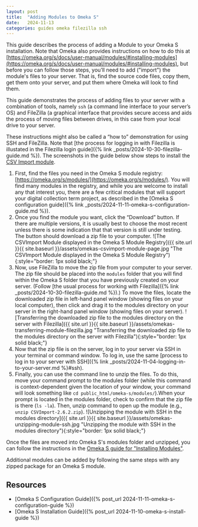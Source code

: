 ```yaml
---
layout: post
title:  "Adding Modules to Omeka S"
date:   2024-11-13
categories: guides omeka filezilla ssh
---
```



This guide describes the process of adding a Module to your Omeka S installation.
Note that Omeka also provides instructions on how to do this at [https://omeka.org/s/docs/user-manual/modules/#installing-modules](https://omeka.org/s/docs/user-manual/modules/#installing-modules),
but before you can follow those steps, you’ll need to add ("import") the module's files
to your server. That is, find the source code files, copy them, get them onto your server,
and put them where Omeka will look to find them.

This guide demonstrates the process of adding files to your server
with a combination of tools, namely `ssh` (a command line interface to your server’s OS)
and FileZilla (a graphical interface that provides secure access and aids the process of moving files between drives, in this case from your local drive to your server.

These instructions might also be called a “how to” demonstration
for using SSH and FileZilla. Note that [the process for logging in with Filezilla is illustated in the Filezilla login guide]({% link _posts/2024-10-30-filezilla-guide.md %}).
The screenshots in the guide below show steps to install the [CSV Import module](https://omeka.org/s/modules/CSVImport/).

1. First, find the files you need in the Omeka S module registry: [https://omeka.org/s/modules/](https://omeka.org/s/modules/).
You will find many modules in the registry, and while you are welcome to install any that interest you,
there are a few critical modules that will support your digital collection term project, as described in the [Omeka S configuration guide]({% link _posts/2024-11-11-omeka-s-configuration-guide.md %}).
2. Once you find the module you want, click the “Download” button. If there are multiple versions, it is usually best to choose the most recent unless there is some indication that that version is still under testing. The button should download a zip file to your computer.
![The CSVImport Module displayed in the Omeka S Module Registry]({{ site.url }}{{ site.baseurl }}/assets/omekas-csvimport-module-page.jpg "The CSVImport Module displayed in the Omeka S Module Registry"){:style="border: 1px solid black;"}
3. Now, use FileZilla to move the zip file from your computer to your server.
The zip file should be placed into the `modules` folder that you will find within the Omeka S folder that you have previously created on your server. (Follow [the usual process for working with Filezilla]({% link _posts/2024-10-30-filezilla-guide.md %}).) To move the files, locate the downloaded zip file in left-hand panel window (showing files on your local computer), then click and drag it to the modules directory on your server in the right-hand panel window (showing files on your server).
![Transferring the downloaded zip file to the modules directory on the server with Filezilla]({{ site.url }}{{ site.baseurl }}/assets/omekas-transferring-module-filezilla.jpg "Transferring the downloaded zip file to the modules directory on the server with Filezilla"){:style="border: 1px solid black;"}
4. Now that the zip file is on the server, log in to your server via SSH in your terminal or command window.
To log in, use the same [process to log in to your server with SSH]({% link _posts/2024-11-04-logging-in-to-your-server.md %}#ssh).
5. Finally, you can use the command line to unzip the files.
To do this, move your command prompt to the modules folder (while this command is context-dependent given the location of your window, your command will look something like `cd public_html/omeka-s/modules/`).When your prompt is located in the modules folder, check to confirm that the zip file is there (`ls -la`). Then, unzip command to open up the module (e.g., `unzip CSVImport-2.6.2.zip`).
![Unzipping the module with SSH in the modules directory]({{ site.url }}{{ site.baseurl }}/assets/omekas-unzipping-module-ssh.jpg "Unzipping the module with SSH in the modules directory"){:style="border: 1px solid black;"}

Once the files are moved into Omeka S's modules folder and unzipped,
you can follow the instructions in the [Omeka S guide for "Installing Modules"](https://omeka.org/s/docs/user-manual/modules/#installing-modules).

Additional modules can be added by following the same steps with any zipped package for an Omeka S module.

## Resources

* [Omeka S Configuration Guide]({% post_url 2024-11-11-omeka-s-configuration-guide %})
* [Omeka S Installation Guide]({% post_url 2024-11-10-omeka-s-install-guide %})
